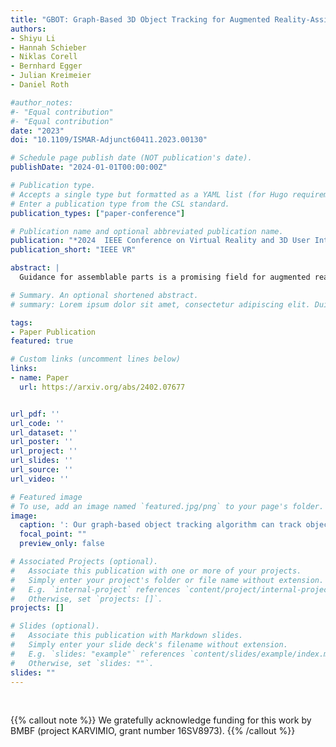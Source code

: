 ```yaml
---
title: "GBOT: Graph-Based 3D Object Tracking for Augmented Reality-Assisted Assembly Guidance"
authors:
- Shiyu Li
- Hannah Schieber
- Niklas Corell
- Bernhard Egger
- Julian Kreimeier
- Daniel Roth

#author_notes:
#- "Equal contribution"
#- "Equal contribution"
date: "2023"
doi: "10.1109/ISMAR-Adjunct60411.2023.00130"

# Schedule page publish date (NOT publication's date).
publishDate: "2024-01-01T00:00:00Z"

# Publication type.
# Accepts a single type but formatted as a YAML list (for Hugo requirements).
# Enter a publication type from the CSL standard.
publication_types: ["paper-conference"]

# Publication name and optional abbreviated publication name.
publication: "*2024  IEEE Conference on Virtual Reality and 3D User Interfaces*"
publication_short: "IEEE VR"

abstract: |
  Guidance for assemblable parts is a promising field for augmented reality. Augmented reality assembly guidance requires 6D object poses of target objects in real time. Especially in time-critical medical or industrial settings, continuous and markerless tracking of individual parts is essential to visualize instructions superimposed on or next to the target object parts. In this regard, occlusions by the user's hand or other objects and the complexity of different assembly states complicate robust and real-time markerless multi-object tracking. To address this problem, we present Graph-based Object Tracking (GBOT), a novel graph-based single-view RGB-D tracking approach. The real-time markerless multi-object tracking is initialized via 6D pose estimation and updates the graph-based assembly poses. The tracking through various assembly states is achieved by our novel multi-state assembly graph. We update the multi-state assembly graph by utilizing the relative poses of the individual assembly parts. Linking the individual objects in this graph enables more robust object tracking during the assembly process. For evaluation, we introduce a synthetic dataset of publicly available and 3D printable assembly assets as a benchmark for future work. Quantitative experiments in synthetic data and further qualitative study in real test data show that GBOT can outperform existing work towards enabling context-aware augmented reality assembly guidance. Dataset and code will be made publically available 

# Summary. An optional shortened abstract.
# summary: Lorem ipsum dolor sit amet, consectetur adipiscing elit. Duis posuere tellus ac convallis placerat. Proin tincidunt magna sed ex sollicitudin condimentum.

tags:
- Paper Publication
featured: true

# Custom links (uncomment lines below)
links:
- name: Paper
  url: https://arxiv.org/abs/2402.07677


url_pdf: ''
url_code: ''
url_dataset: ''
url_poster: ''
url_project: ''
url_slides: ''
url_source: ''
url_video: ''

# Featured image
# To use, add an image named `featured.jpg/png` to your page's folder. 
image:
  caption: ': Our graph-based object tracking algorithm can track objects in their individual assembly states. We apply kinematic links between objects in different assembly states. For augmented reality based assembly tasks, the assembly state can be automatically detected by the constantly tracked object pose.'
  focal_point: ""
  preview_only: false

# Associated Projects (optional).
#   Associate this publication with one or more of your projects.
#   Simply enter your project's folder or file name without extension.
#   E.g. `internal-project` references `content/project/internal-project/index.md`.
#   Otherwise, set `projects: []`.
projects: []

# Slides (optional).
#   Associate this publication with Markdown slides.
#   Simply enter your slide deck's filename without extension.
#   E.g. `slides: "example"` references `content/slides/example/index.md`.
#   Otherwise, set `slides: ""`.
slides: ""
---
```



<br>

{{% callout note %}}
We gratefully acknowledge funding for this work by BMBF (project KARVIMIO, grant number 16SV8973).
{{% /callout %}}
